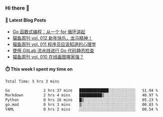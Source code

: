 ### Hi there 👋


#### 📖 Latest Blog Posts
<!-- BLOG-POST-LIST:START -->
- [Go 函数式编程：从一个 for 循环讲起](https://ameow.xyz/archives/go-functional-programming-intro)
- [猫鱼周刊 vol. 012 新年快乐，龙马精神！](https://ameow.xyz/archives/weekly-012)
- [猫鱼周刊 vol. 011 程序员应该知道的心理学](https://ameow.xyz/archives/weekly-011)
- [使用 GitLab 流水线进行 Go 代码静态检查](https://ameow.xyz/archives/gitlab-golang-ci-lint)
- [猫鱼周刊 vol. 010 在线画图哪家强？](https://ameow.xyz/archives/weekly-010)
<!-- BLOG-POST-LIST:END -->

#### ⏱️ This week I spent my time on
<!--START_SECTION:waka-->

```txt
Total Time: 5 hrs 3 mins

Go               2 hrs 37 mins   █████████████░░░░░░░░░░░░   51.94 %
Markdown         2 hrs 4 mins    ██████████▒░░░░░░░░░░░░░░   40.97 %
Python           0 hrs 16 mins   █▒░░░░░░░░░░░░░░░░░░░░░░░   05.23 %
go.mod           0 hrs 3 mins    ▒░░░░░░░░░░░░░░░░░░░░░░░░   00.83 %
YAML             0 hrs 2 mins    ░░░░░░░░░░░░░░░░░░░░░░░░░   00.54 %
```

<!--END_SECTION:waka-->

<!--
**LeslieLeung/LeslieLeung** is a ✨ _special_ ✨ repository because its `README.md` (this file) appears on your GitHub profile.

Here are some ideas to get you started:

- 🔭 I’m currently working on ...
- 🌱 I’m currently learning ...
- 👯 I’m looking to collaborate on ...
- 🤔 I’m looking for help with ...
- 💬 Ask me about ...
- 📫 How to reach me: ...
- 😄 Pronouns: ...
- ⚡ Fun fact: ...
-->
